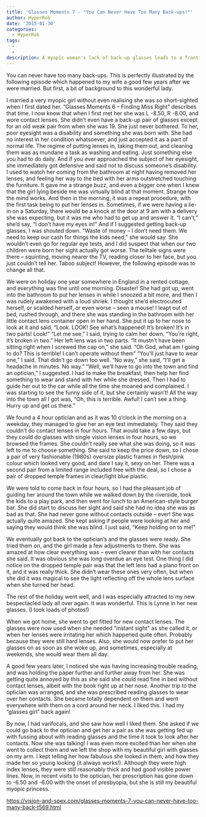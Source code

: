 ```yaml
---
title: 'Glasses Moments 7 - "You Can Never Have Too Many Back-ups!"'
author: HyperRob
date: '2015-01-30'
categories:
  - HyperRob
tags:
  - 
  - 
description: A myopic woman's lack of back-up glasses leads to a frantic search for a replacement pair.
---
```

You can never have too many back-ups. This is perfectly illustrated by the following episode which happened to my wife a good few years after we were married. But first, a bit of background to this wonderful lady.

I married a very myopic girl without even realising she was so short-sighted when I first dated her. “Glasses Moments 6 – Finding Miss Right” describes that time. I now know that when I first met her she was L -8.50, R -8.00, and wore contact lenses. She didn’t even have a back-up pair of glasses except for an old weak pair from when she was 19. She just never bothered. To her, poor eyesight was a disability and something she was born with. She had no interest in her condition whatsoever, and just accepted it as a part of normal life. The regime of putting lenses in, taking them out, and cleaning them was as mundane a task as washing and eating. Just something else you had to do daily. And if you ever approached the subject of her eyesight, she immediately got defensive and said not to discuss someone’s disability. I used to watch her coming from the bathroom at night having removed her lenses, and feeling her way to the bed with her arms outstretched touching the furniture. It gave me a strange buzz, and even a bigger one when I knew that the girl lying beside me was virtually blind at that moment. Strange how the mind works. And then in the morning, it was a repeat procedure, with the first task being to put her lenses in. Sometimes, if we were having a lie-in on a Saturday, there would be a knock at the door at 9 am with a delivery she was expecting, but it was me who had to get up and answer it. “I can’t,” she’d say, “I don’t have my eyes in!” And if I suggested getting back-up glasses, I was shouted down. “Waste of money – I don’t need them. We need to keep our cash for things the kids need,” she would say. She wouldn’t even go for regular eye tests, and I did suspect that when our two children were born her sight actually got worse. The telltale signs were there – squinting, moving nearer the TV, reading closer to her face, but you just couldn’t tell her. Taboo subject! However, the following episode was to change all that.

We were on holiday one year somewhere in England in a rented cottage, and everything was fine until one morning. Disaster! She had got up, went into the bathroom to put her lenses in while I snoozed a bit more, and then I was rudely awakened with a loud shriek. I thought she’d electrocuted herself, or scalded herself, or even worse – seen a mouse! I leapt out of bed, rushed through, and there she was standing in the bathroom with her little contact lens container open in her hand. She put it up to her nose to look at it and said, “Look. LOOK! See what’s happened! It’s broken! It’s in two parts! Look!”
“Let me see,” I said, trying to calm her down. “You’re right, it’s broken in two.” Her left lens was in two parts.
“It mustn’t have been sitting right when I screwed the cap on,” she said. “Oh God, what am I going to do? This is terrible! I can’t operate without them”
“You’ll just have to wear one,” I said. That didn’t go down too well.
“No way,” she said, “I’ll get a headache in minutes. No way.”
“Well, we’ll have to go into the town and find an optician,” I suggested.
I had to make the breakfast, then help her find something to wear and stand with her while she dressed. Then I had to guide her out to the car while all the time she moaned and complained. I was starting to see the funny side of it, but she certainly wasn’t! All the way into the town all I got was, “Oh, this is terrible. Awful! I can’t see a thing. Hurry up and get us there.”

We found a 4 hour optician and as it was 10 o’clock in the morning on a weekday, they managed to give her an eye test immediately. They said they couldn’t do contact lenses in four hours. That would take a few days, but they could do glasses with single vision lenses in four hours, so we browsed the frames. She couldn’t really see what she was doing, so it was left to me to choose something. She said to keep the price down, so I chose a pair of very fashionable (1980s) oversize plastic frames in flesh/pink colour which looked very good, and dare I say it, sexy on her. There was a second pair from a limited range included free with the deal, so I chose a pair of dropped temple frames in clear/light blue plastic.

We were told to come back in four hours, so I had the pleasant job of guiding her around the town while we walked down by the riverside, took the kids to a play park, and then went for lunch to an American-style burger bar. She did start to discuss her sight and said she had no idea she was as bad as that. She had never gone without contacts outside – ever! She was actually quite amazed. She kept asking if people were looking at her and saying they would think she was blind. I just said, “Keep holding on to me!”

We eventually got back to the optician’s and the glasses were ready. She tried them on, and the girl made a few adjustments to them. She was amazed at how clear everything was – even clearer than with her contacts she said. It was obvious she was long overdue an eye test. One thing I did notice on the dropped temple pair was that the left lens had a plano front on it, and it was really thick. She didn’t wear these ones very often, but when she did it was magical to see the light reflecting off the whole lens surface when she turned her head.

The rest of the holiday went well, and I was especially attracted to my new bespectacled lady all over again. It was wonderful. This is Lynne in her new glasses. (I took loads of photos!)



When we got home, she went to get fitted for new contact lenses. The glasses were now used when she needed "instant sight" as she called it, or when her lenses were irritating her which happened quite often. Probably because they were still hard lenses. Also, she would now prefer to put her glasses on as soon as she woke up, and sometimes, especially at weekends, she would wear them all day.

A good few years later, I noticed she was having increasing trouble reading, and was holding the paper further and further away from her. She was getting quite annoyed by this as she said she could read fine in bed without contact lenses, albeit with the book right up at her nose. Another trip to the optician was arranged, and she was prescribed reading glasses to wear over her contacts. She became totally dependent on them and went everywhere with them on a cord around her neck. I liked this. I had my “glasses girl” back again!

By now, I had varifocals, and she saw how well I liked them. She asked if we could go back to the optician and get her a pair as she was getting fed up with fussing about with reading glasses and the time it took to look after her contacts. Now she was talking! I was even more excited than her when she went to collect them and we left the shop with my beautiful girl with glasses on my arm. I kept telling her how fabulous she looked in them, and how they made her so young looking (it always works!). Although they were high index lenses, they were still reasonably thick and had good visible power lines. Now, in recent visits to the optician, her prescription has gone down to -6.50 and -6.00 with the onset of presbyopia, but she is still my beautiful myopic princess.

https://vision-and-spex.com/glasses-moments-7-you-can-never-have-too-many-back-t569.html